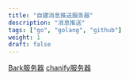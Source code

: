 ```yaml
---
title: "自建消息推送服务器"
description: "消息推送"
tags: ["go", "golang", "github"]
weight: 1
draft: false
---
```

[Bark服务器](https://bark.czyt.tech)
[chanify服务器](https://chanify.czyt.tech)
